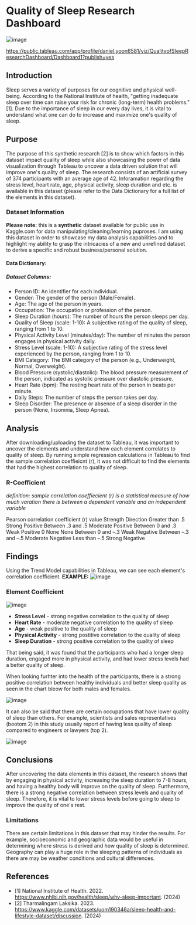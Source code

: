 # Quality of Sleep Research Dashboard

![image](https://github.com/dyoon11/Quality-Of-Sleep-Analysis/assets/147287123/18482a6b-c1d4-48e3-ab17-c016295f1b4e)

https://public.tableau.com/app/profile/daniel.yoon6581/viz/QualityofSleepResearchDashboard/Dashboard1?publish=yes

## Introduction
Sleep serves a variety of purposes for our cognitive and physical well-being. According to the National Institute of health, "getting inadequate sleep over time can raise your risk for chronic (long-term) health problems." [1]. Due to the importance of sleep in our every day lives, it is vital to understand what one can do to increase and maximize one's quality of sleep. 

## Purpose
The purpose of this synthetic research [2] is to show which factors in this dataset impact quality of sleep while also showcasing the power of data visualization through Tableau to uncover a data driven solution that will improve one's quality of sleep. The research consists of an artificial survey of 374 participants with an average age of 42. Inforamation regarding the stress level, heart rate, age, physical activity, sleep duration and etc. is available in this dataset (please refer to the Data Dictionary for a full list of the elements in this dataset).

### Dataset Information
**Please note:** this is a **synthetic** dataset available for public use in Kaggle.com for data manipulating/cleaning/learning puproses. I am using this dataset in order to showcase my data analysis capabilities and to highlight my ability to grasp the intricacies of a new and unrefined dataset to derive a specific and robust business/personal solution.

#### Data Dictionary:

##### Dataset Columns:
* Person ID: An identifier for each individual.
* Gender: The gender of the person (Male/Female).
* Age: The age of the person in years.
* Occupation: The occupation or profession of the person.
* Sleep Duration (hours): The number of hours the person sleeps per day.
* Quality of Sleep (scale: 1-10): A subjective rating of the quality of sleep, ranging from 1 to 10.
* Physical Activity Level (minutes/day): The number of minutes the person engages in physical activity daily.
* Stress Level (scale: 1-10): A subjective rating of the stress level experienced by the person, ranging from 1 to 10.
* BMI Category: The BMI category of the person (e.g., Underweight, Normal, Overweight).
* Blood Pressure (systolic/diastolic): The blood pressure measurement of the person, indicated as systolic pressure over diastolic pressure.
* Heart Rate (bpm): The resting heart rate of the person in beats per minute.
* Daily Steps: The number of steps the person takes per day.
* Sleep Disorder: The presence or absence of a sleep disorder in the person (None, Insomnia, Sleep Apnea).

## Analysis
After downloading/uploading the dataset to Tableau, it was important to uncover the elements and understand how each element correlates to quality of sleep. By running simple regression calculations in Tableau to find the sample correlation coeffieicnt (r), it was not difficult to find the elements that had the highest correlation to quality of sleep. 

### R-Coefficient
_definition: sample correlation coeffiecient (r) is a statistical measure of how much varation there is between a dependent variable and an independent variable_

Pearson correlation coefficient (r) value	Strength	Direction
Greater than .5	Strong	Positive
Between .3 and .5	Moderate	Positive
Between 0 and .3	Weak	Positive
0	None	None
Between 0 and –.3	Weak	Negative
Between –.3 and –.5	Moderate	Negative
Less than –.5	Strong	Negative

## Findings
Using the Trend Model capabilities in Tableau, we can see each element's correlation coefficient. **EXAMPLE:**
![image](https://github.com/dyoon11/Quality-Of-Sleep-Analysis/assets/147287123/fe3b80bc-9487-474e-a1ec-a4cc4e18ba09)

### Element Coefficient

![image](https://github.com/dyoon11/Quality-Of-Sleep-Analysis/assets/147287123/4f0d222d-1e33-4634-9d02-345f208da570)

* **Stress Level** - strong negative correlation to the quality of sleep
* **Heart Rate** - moderate negative correlation to the quality of sleep
* **Age** - weak positive to the quality of sleep
* **Physical Activity** - strong postitive correlation to the quality of sleep
* **Sleep Duration** - strong positive correlation to the quality of sleep

That being said, it was found that the participants who had a longer sleep duration, engaged more in physical activity, and had lower stress levels had a better quality of sleep.

When looking furhter into the health of the participants, there is a strong positive correlation between healthy individuals and better sleep quality as seen in the chart bleow for both males and females.

![image](https://github.com/dyoon11/Quality-Of-Sleep-Analysis/assets/147287123/47812110-1075-4b8a-86dd-428250ee4f69)

It can also be said that there are certain occupations that have lower quality of sleep than others. For example, scientists and sales representatives (bootom 2) in this study usually report of having less quality of sleep compared to engineers or lawyers (top 2).

![image](https://github.com/dyoon11/Quality-Of-Sleep-Analysis/assets/147287123/4e723026-1549-43c2-badf-55336e04fcd2)

## Conclusions
After uncovering the data elements in this dataset, the research shows that by engaging in physical activity, increasing the sleep duration to 7-8 hours, and having a healthy body will improve on the quality of sleep. Furthermore, there is a strong negative correlation between stress levels and quality of sleep. Therefore, it is vital to lower stress levels before going to sleep to improve the quality of one's rest. 

### Limitations
There are certain limitations in this dataset that may hinder the results. For example, socioeconomic and geographic data would be useful in determining where stress is derived and how quality of sleep is determined. Geography can play a huge role in the sleeping patterns of individuals as there are may be weather conditions and cultural differences. 

## References
* [1] National Institute of Health. 2022. https://www.nhlbi.nih.gov/health/sleep/why-sleep-important. (2024)
* [2] Tharmalingam Laksika. 2023. https://www.kaggle.com/datasets/uom190346a/sleep-health-and-lifestyle-dataset/discussion. (2024)
